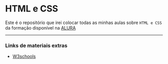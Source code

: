 # HTML e CSS
Este é o repositório que irei colocar todas as minhas aulas sobre `HTML e CSS` da formação disponível na [ALURA](https://cursos.alura.com.br/formacao-html-e-css)

---

### Links de materiais extras
- [W3schools](https://www.w3schools.com)
